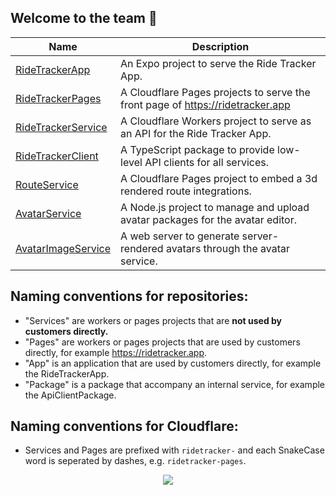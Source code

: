 ## Welcome to the team 🙌
| Name | Description |
| ---- | ----------- |
| [RideTrackerApp](https://github.com/RideTracker/RideTrackerApp) | An Expo project to serve the Ride Tracker App. |
| [RideTrackerPages](https://github.com/RideTracker/RideTrackerPages) | A Cloudflare Pages projects to serve the front page of https://ridetracker.app |
| [RideTrackerService](https://github.com/RideTracker/RideTrackerService) | A Cloudflare Workers project to serve as an API for the Ride Tracker App. |
| [RideTrackerClient](https://github.com/RideTracker/RideTrackerClient) | A TypeScript package to provide low-level API clients for all services. |
| [RouteService](https://github.com/RideTracker/RouteService) | A Cloudflare Pages project to embed a 3d rendered route integrations. |
| [AvatarService](https://github.com/RideTracker/AvatarService) | A Node.js project to manage and upload avatar packages for the avatar editor. |
| [AvatarImageService](https://github.com/RideTracker/AvatarImageService) | A web server to generate server-rendered avatars through the avatar service. |

## Naming conventions for repositories:
- "Services" are workers or pages projects that are **not used by customers directly.**
- "Pages" are workers or pages projects that are used by customers directly, for example https://ridetracker.app.
- "App" is an application that are used by customers directly, for example the RideTrackerApp.
- "Package" is a package that accompany an internal service, for example the ApiClientPackage.

## Naming conventions for Cloudflare:
- Services and Pages are prefixed with `ridetracker-` and each SnakeCase word is seperated by dashes, e.g. `ridetracker-pages`.

<p align="center">
  <img src="https://github.com/RideTracker/.github-private/assets/78360666/106042c9-651a-4d07-a791-abc0ad2f17d0">
</p>

<!--

**Here are some ideas to get you started:**

🙋‍♀️ A short introduction - what is your organization all about?
👀 Contribution guidelines - how do team members dive in?
👩‍💻 Useful resources - where do you keep your docs? Is there anything else the team should know?
🍪 Fun facts - what is your team's favorite snack?
🧙 Remember, you can do mighty things with the power of [Markdown](https://docs.github.com/github/writing-on-github/getting-started-with-writing-and-formatting-on-github/basic-writing-and-formatting-syntax)
-->
